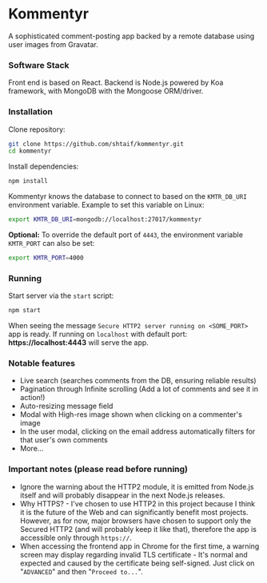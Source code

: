 # Kommentyr
A sophisticated comment-posting app backed by a remote database using user images from Gravatar.


### Software Stack
Front end is based on React.
Backend is Node.js powered by Koa framework, with MongoDB with the Mongoose ORM/driver.

### Installation
Clone repository:
```bash
git clone https://github.com/shtaif/kommentyr.git
cd kommentyr
```
Install dependencies:
```bash
npm install
```
Kommentyr knows the database to connect to based on the `KMTR_DB_URI` environment variable.
Example to set this variable on Linux:
```bash
export KMTR_DB_URI=mongodb://localhost:27017/kommentyr
```
**Optional:** To override the default port of `4443`, the environment variable `KMTR_PORT` can also be set:
```bash
export KMTR_PORT=4000
```

### Running
Start server via the `start` script:
```bash
npm start
```
When seeing the message `Secure HTTP2 server running on <SOME_PORT>` app is ready.
If running on `localhost` with default port:
**https://localhost:4443**
will serve the app.



### Notable features
- Live search (searches comments from the DB, ensuring reliable results)
- Pagination through Infinite scrolling (Add a lot of comments and see it in action!)
- Auto-resizing message field
- Modal with High-res image shown when clicking on a commenter's image
- In the user modal, clicking on the email address automatically filters for that user's own comments
- More...

### Important notes (please read before running)
- Ignore the warning about the HTTP2 module, it is emitted from Node.js itself and will probably disappear in the next Node.js releases.
- Why HTTPS? - I've chosen to use HTTP2 in this project because I think it is the future of the Web and can significantly benefit most projects. However, as for now, major browsers have chosen to support only the Secured HTTP2 (and will probably keep it like that), therefore the app is accessible only through `https://`.
- When accessing the frontend app in Chrome for the first time, a warning screen may display regarding invalid TLS certificate - It's normal and expected and caused by the certificate being self-signed. Just click on "`ADVANCED`" and then "`Proceed to...`".
